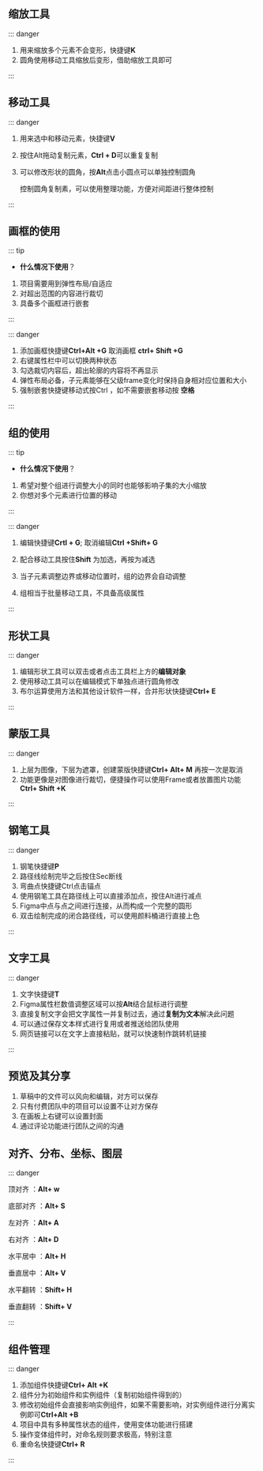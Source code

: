 ## 缩放工具

::: danger

1. 用来缩放多个元素不会变形，快捷键**K**
2. 圆角使用移动工具缩放后变形，借助缩放工具即可

:::

## 移动工具

::: danger

1. 用来选中和移动元素，快捷键**V**

2. 按住Alt拖动复制元素，**Ctrl + D**可以重复复制

3. 可以修改形状的圆角，按**Alt**点击小圆点可以单独控制圆角

   控制圆角复制素，可以使用整理功能，方便对间距进行整体控制

:::

## 画框的使用

::: tip

- **什么情况下使用**？

1. 项目需要用到弹性布局/自适应
2. 对超出范围的内容进行裁切
3. 具备多个画框进行嵌套

:::

::: danger

1. 添加画框快捷键**Ctrl+Alt +G** 取消画框 **ctrl+ Shift +G**
2. 右键属性栏中可以切换两种状态
3. 勾选裁切内容后，超出轮廓的内容将不再显示
4. 弹性布局必备，子元素能够在父级frame变化时保持自身相对应位置和大小
5. 强制嵌套快捷键移动式按Ctrl ，如不需要嵌套移动按 **空格**

:::



## 组的使用

::: tip

- **什么情况下使用**？

1. 希望对整个组进行调整大小的同时也能够影响子集的大小缩放
2. 你想对多个元素进行位置的移动

:::

::: danger

1. 编辑快捷键**Crtl + G**; 取消编辑**Ctrl +Shift+ G**

2. 配合移动工具按住**Shift** 为加选，再按为减选
3. 当子元素调整边界或移动位置时，组的边界会自动调整
4. 组相当于批量移动工具，不具备高级属性

:::



## 形状工具

::: danger

1. 编辑形状工具可以双击或者点击工具栏上方的**编辑对象**
2. 使用移动工具可以在编辑模式下单独点进行圆角修改
3. 布尔运算使用方法和其他设计软件一样，合并形状快捷键**Ctrl+ E**


:::

## 蒙版工具

::: danger

1. 上层为图像，下层为遮罩，创建蒙版快捷键**Ctrl+ Alt+ M** 再按一次是取消
2. 功能更像是对图像进行裁切，便捷操作可以使用Frame或者放置图片功能**Ctrl+ Shift +K**

:::



## 钢笔工具

::: danger

1. 钢笔快捷键**P**
2. 路径线绘制完毕之后按住Sec断线
3. 弯曲点快捷键Ctrl点击锚点
4. 使用钢笔工具在路径线上可以直接添加点，按住Alt进行减点
5. Figma中点与点之间进行连接，从而构成一个完整的圆形
6. 双击绘制完成的闭合路径线，可以使用颜料桶进行直接上色

:::

## 文字工具

::: danger

1. 文字快捷键**T**
2. Figma属性栏数值调整区域可以按**Alt**结合鼠标进行调整
3. 直接复制文字会把文字属性一并复制过去，通过**复制为文本**解决此问题
4. 可以通过保存文本样式进行复用或者推送给团队使用
5. 网页链接可以在文字上直接粘贴，就可以快速制作跳转机链接

:::

## 预览及其分享

1. 草稿中的文件可以风向和编辑，对方可以保存
2. 只有付费团队中的项目可以设置不让对方保存
3. 在画板上右键可以设置封面
4. 通过评论功能进行团队之间的沟通 

## 对齐、分布、坐标、图层

::: danger 

顶对齐 ：**Alt+ w**

底部对齐 ：**Alt+ S**

左对齐 ：**Alt+ A**

右对齐 ：**Alt+ D**



水平居中 ：**Alt+ H**

垂直居中 ：**Alt+ V**

水平翻转 ：**Shift+ H**

垂直翻转 ：**Shift+ V**

:::

## 组件管理

::: danger

1. 添加组件快捷键**Ctrl+ Alt +K**
2. 组件分为初始组件和实例组件（复制初始组件得到的）
3. 修改初始组件会直接影响实例组件，如果不需要影响，对实例组件进行分离实例即可**Ctrl+Alt +B**
4. 项目中具有多种属性状态的组件，使用变体功能进行搭建
5. 操作变体组件时，对命名规则要求极高，特别注意
6. 重命名快捷键**Ctrl+ R**

:::

